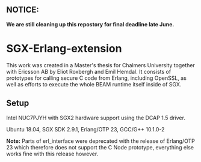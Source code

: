 ## NOTICE:
**We are still cleaning up this repostory for final deadline late June.**

# SGX-Erlang-extension

This work was created in a Master's thesis for Chalmers University together with Ericsson AB by Eliot Roxbergh and Emil Hemdal.
It consists of prototypes for calling secure C code from Erlang, including OpenSSL, as well as efforts to execute the whole BEAM runtime itself inside of SGX.

## Setup

Intel NUC7PJYH with SGX2 hardware support using the DCAP 1.5 driver.

Ubuntu 18.04, SGX SDK 2.9.1, Erlang/OTP 23, GCC/G++ 10.1.0-2

**Note:** Parts of erl\_interface were deprecated with the release of Erlang/OTP 23 which therefore does not support the C Node prototype, everything else works fine with this release however.

